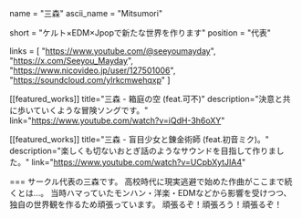 name = "三森"
ascii_name = "Mitsumori"

short = "ケルト×EDM×Jpopで新たな世界を作ります"
position = "代表"

links = [ "https://www.youtube.com/@seeyoumayday", "https://x.com/Seeyou_Mayday", "https://www.nicovideo.jp/user/127501006", "https://soundcloud.com/ylrkcmwehqxp" ]

[[featured_works]]
title="三森 - 箱庭の空 (feat.可不)"
description="決意と共に歩いていくような冒険ソングです。"
link="https://www.youtube.com/watch?v=iQdH-3h6oXY"

[[featured_works]]
title="三森 - 盲目少女と錬金術師 (feat.初音ミク)。"
description="楽しくも切ないおとぎ話のようなサウンドを目指して作りました。"
link="https://www.youtube.com/watch?v=UCpbXytJIA4"

===
サークル代表の三森です。
高校時代に現実逃避で始めた作曲がここまで続くとは…。
当時ハマっていたモンハン・洋楽・EDMなどから影響を受けつつ、独自の世界観を作るため頑張っています。
頑張るぞ！頑張ろう！頑張るぞ！

